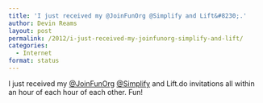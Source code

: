 ```yaml
---
title: 'I just received my @JoinFunOrg @Simplify and Lift&#8230;.'
author: Devin Reams
layout: post
permalink: /2012/i-just-received-my-joinfunorg-simplify-and-lift/
categories:
  - Internet
format: status
---
```

I just received my [@JoinFunOrg][1] [@Simplify][2] and Lift.do invitations all within an hour of each hour of each other. Fun!

 [1]: http://twitter.com/JoinFunOrg
 [2]: http://twitter.com/Simplify